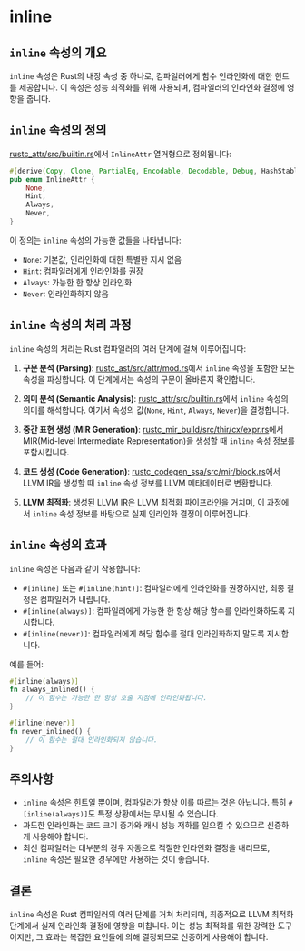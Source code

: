 # inline

## `inline` 속성의 개요

`inline` 속성은 Rust의 내장 속성 중 하나로, 컴파일러에게 함수 인라인화에 대한 힌트를 제공합니다. 이 속성은 성능 최적화를 위해 사용되며, 컴파일러의 인라인화 결정에 영향을 줍니다.

## `inline` 속성의 정의

[rustc_attr/src/builtin.rs](https://github.com/rust-lang/rust/blob/4fe1e2bd5bf5a6f1cb245f161a5e9d315766f103/compiler/rustc_attr/src/builtin.rs#L43-L49)에서 `InlineAttr` 열거형으로 정의됩니다:

```rust
#[derive(Copy, Clone, PartialEq, Encodable, Decodable, Debug, HashStable_Generic)]
pub enum InlineAttr {
    None,
    Hint,
    Always,
    Never,
}
```

이 정의는 `inline` 속성의 가능한 값들을 나타냅니다:
- `None`: 기본값, 인라인화에 대한 특별한 지시 없음
- `Hint`: 컴파일러에게 인라인화를 권장
- `Always`: 가능한 한 항상 인라인화
- `Never`: 인라인화하지 않음

## `inline` 속성의 처리 과정

`inline` 속성의 처리는 Rust 컴파일러의 여러 단계에 걸쳐 이루어집니다:

1. **구문 분석 (Parsing)**:
   [rustc_ast/src/attr/mod.rs](https://github.com/rust-lang/rust/blob/master/compiler/rustc_ast/src/attr/mod.rs)에서 `inline` 속성을 포함한 모든 속성을 파싱합니다. 이 단계에서는 속성의 구문이 올바른지 확인합니다.

2. **의미 분석 (Semantic Analysis)**:
   [rustc_attr/src/builtin.rs](https://github.com/rust-lang/rust/blob/master/compiler/rustc_attr/src/builtin.rs)에서 `inline` 속성의 의미를 해석합니다. 여기서 속성의 값(`None`, `Hint`, `Always`, `Never`)을 결정합니다.

3. **중간 표현 생성 (MIR Generation)**:
   [rustc_mir_build/src/thir/cx/expr.rs](https://github.com/rust-lang/rust/blob/master/compiler/rustc_mir_build/src/thir/cx/expr.rs)에서 MIR(Mid-level Intermediate Representation)을 생성할 때 `inline` 속성 정보를 포함시킵니다.

4. **코드 생성 (Code Generation)**:
   [rustc_codegen_ssa/src/mir/block.rs](https://github.com/rust-lang/rust/blob/master/compiler/rustc_codegen_ssa/src/mir/block.rs)에서 LLVM IR을 생성할 때 `inline` 속성 정보를 LLVM 메타데이터로 변환합니다.

5. **LLVM 최적화**:
   생성된 LLVM IR은 LLVM 최적화 파이프라인을 거치며, 이 과정에서 `inline` 속성 정보를 바탕으로 실제 인라인화 결정이 이루어집니다.

## `inline` 속성의 효과

`inline` 속성은 다음과 같이 작용합니다:

- `#[inline]` 또는 `#[inline(hint)]`: 컴파일러에게 인라인화를 권장하지만, 최종 결정은 컴파일러가 내립니다.
- `#[inline(always)]`: 컴파일러에게 가능한 한 항상 해당 함수를 인라인화하도록 지시합니다.
- `#[inline(never)]`: 컴파일러에게 해당 함수를 절대 인라인화하지 말도록 지시합니다.

예를 들어:

```rust
#[inline(always)]
fn always_inlined() {
    // 이 함수는 가능한 한 항상 호출 지점에 인라인화됩니다.
}

#[inline(never)]
fn never_inlined() {
    // 이 함수는 절대 인라인화되지 않습니다.
}
```

## 주의사항

- `inline` 속성은 힌트일 뿐이며, 컴파일러가 항상 이를 따르는 것은 아닙니다. 특히 `#[inline(always)]`도 특정 상황에서는 무시될 수 있습니다.
- 과도한 인라인화는 코드 크기 증가와 캐시 성능 저하를 일으킬 수 있으므로 신중하게 사용해야 합니다.
- 최신 컴파일러는 대부분의 경우 자동으로 적절한 인라인화 결정을 내리므로, `inline` 속성은 필요한 경우에만 사용하는 것이 좋습니다.

## 결론

`inline` 속성은 Rust 컴파일러의 여러 단계를 거쳐 처리되며, 최종적으로 LLVM 최적화 단계에서 실제 인라인화 결정에 영향을 미칩니다. 이는 성능 최적화를 위한 강력한 도구이지만, 그 효과는 복잡한 요인들에 의해 결정되므로 신중하게 사용해야 합니다.
